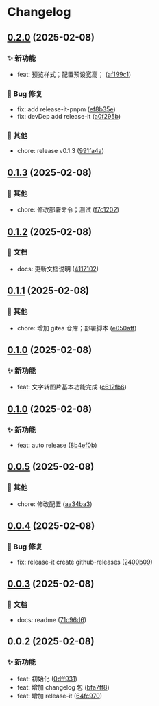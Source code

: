 # Changelog

## [0.2.0](https://github.com/aatrooox/imgx/compare/0.1.3...0.2.0) (2025-02-08)


### ✨ 新功能

* feat: 预览样式；配置预设宽高； ([af199c1](https://github.com/aatrooox/blog.zzao.club/commit/af199c10f23ed03773f3ee56a61d488977b6143a))

### 🐛 Bug 修复

* fix: add release-it-pnpm ([ef8b35e](https://github.com/aatrooox/blog.zzao.club/commit/ef8b35e3f2750485f6e43074b0db674759bbeed9))
* fix: devDep add release-it ([a0f295b](https://github.com/aatrooox/blog.zzao.club/commit/a0f295b3d0af4b7bb8eb520f35b7ace848bc66d1))

### 🔨 其他

* chore: release v0.1.3 ([991fa4a](https://github.com/aatrooox/blog.zzao.club/commit/991fa4a3c129cea7a0046d7cbbe93b6d4c5d4a33))

## [0.1.3](https://github.com/aatrooox/imgx/compare/0.1.2...0.1.3) (2025-02-08)


### 🔨 其他

* chore: 修改部署命令；测试 ([f7c1202](https://github.com/aatrooox/blog.zzao.club/commit/f7c1202ac899703fd573b868c2e448f2dcfc12fa))

## [0.1.2](https://github.com/aatrooox/imgx/compare/0.1.1...0.1.2) (2025-02-08)


### 📝 文档

* docs: 更新文档说明 ([4117102](https://github.com/aatrooox/blog.zzao.club/commit/4117102584afb961d437033a6c989be18ce3a15f))

## [0.1.1](https://github.com/aatrooox/imgx/compare/0.1.0...0.1.1) (2025-02-08)


### 🔨 其他

* chore: 增加 gitea 仓库；部署脚本 ([e050aff](https://github.com/aatrooox/blog.zzao.club/commit/e050aff96dc19778974ed82feaab9f3cf0e49c6a))

## [0.1.0](https://github.com/aatrooox/imgx/compare/0.0.6...0.1.0) (2025-02-08)


### ✨ 新功能

* feat: 文字转图片基本功能完成 ([c612fb6](https://github.com/aatrooox/blog.zzao.club/commit/c612fb6a6281eb8d96dc7518ae3f57c7a532bd66))

## [0.1.0](https://github.com/aatrooox/imgx/compare/0.0.5...0.1.0) (2025-02-08)


### ✨ 新功能

* feat: auto release ([8b4ef0b](https://github.com/aatrooox/blog.zzao.club/commit/8b4ef0ba656befe4716ca3dfd5e0728a9d5880c7))

## [0.0.5](https://github.com/aatrooox/imgx/compare/0.0.4...0.0.5) (2025-02-08)


### 🔨 其他

* chore: 修改配置 ([aa34ba3](https://github.com/aatrooox/blog.zzao.club/commit/aa34ba37160d4b97cd7c6df0165a2996ca9d61e1))

## [0.0.4](https://github.com/aatrooox/imgx/compare/0.0.3...0.0.4) (2025-02-08)


### 🐛 Bug 修复

* fix: release-it create github-releases ([2400b09](https://github.com/aatrooox/blog.zzao.club/commit/2400b0954084eeabecbe0ebdd41fdbe83e1842c4))

## [0.0.3](https://github.com/aatrooox/imgx/compare/0.0.2...0.0.3) (2025-02-08)


### 📝 文档

* docs: readme ([71c96d6](https://github.com/aatrooox/blog.zzao.club/commit/71c96d6e6c0bf16cf5547491ae0452ccb2b5d44b))

## 0.0.2 (2025-02-08)


### ✨ 新功能

* feat: 初始化 ([0dff931](https://github.com/aatrooox/blog.zzao.club/commit/0dff931390233ff6a75c6afeed11f96cceb8889c))
* feat: 增加 changelog 包 ([bfa7ff8](https://github.com/aatrooox/blog.zzao.club/commit/bfa7ff874f6fecd91458d87bdb12068974780a22))
* feat: 增加 release-it ([64fc970](https://github.com/aatrooox/blog.zzao.club/commit/64fc970523086b97d0bf44a7975f75a2db6327e7))
